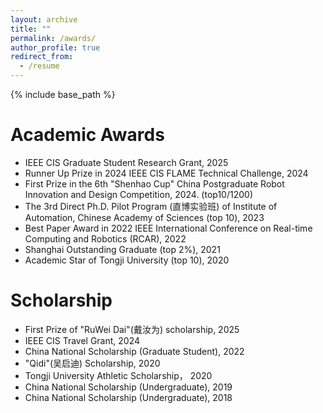 ```yaml
---
layout: archive
title: ""
permalink: /awards/
author_profile: true
redirect_from:
  - /resume
---
```


{% include base_path %}

Academic Awards
======
* IEEE CIS Graduate Student Research Grant, 2025
* Runner Up Prize in 2024 IEEE CIS FLAME Technical Challenge, 2024
* First Prize in the 6th "Shenhao Cup" China Postgraduate Robot Innovation and Design Competition, 2024. (top10/1200)
* The 3rd Direct Ph.D. Pilot Program (直博实验班) of Institute of Automation, Chinese Academy of Sciences (top 10), 2023
* Best Paper Award in 2022 IEEE International Conference on Real-time Computing and Robotics (RCAR), 2022
* Shanghai Outstanding Graduate (top 2%), 2021
* Academic Star of Tongji University (top 10), 2020

Scholarship
======
* First Prize of "RuWei Dai"(戴汝为) scholarship, 2025
* IEEE CIS Travel Grant, 2024
* China National Scholarship (Graduate Student), 2022
* "Qidi"(吴启迪) Scholarship, 2020
* Tongji University Athletic Scholarship， 2020
* China National Scholarship (Undergraduate), 2019
* China National Scholarship (Undergraduate), 2018
